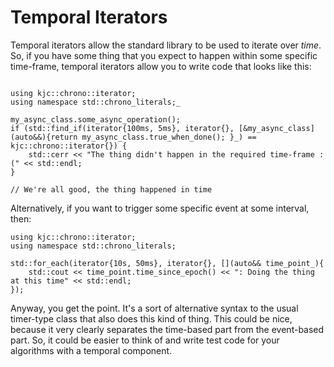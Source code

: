 # Temporal Iterators

Temporal iterators allow the standard library to be used to iterate over *time*.  So, if  you have some thing that you expect to happen within some specific time-frame, temporal iterators allow you to write code that looks like this:
```

using kjc::chrono::iterator;
using namespace std::chrono_literals;_

my_async_class.some_async_operation();
if (std::find_if(iterator{100ms, 5ms}, iterator{}, [&my_async_class](auto&&){return my_async_class.true_when_done(); }_) == kjc::chrono::iterator{}) {
    std::cerr << "The thing didn't happen in the required time-frame :(" << std::endl;    
}

// We're all good, the thing happened in time
```

Alternatively, if you want to trigger some specific event at some interval, then:
```
using kjc::chrono::iterator;
using namespace std::chrono_literals;

std::for_each(iterator{10s, 50ms}, iterator{}, [](auto&& time_point_){
    std::cout << time_point.time_since_epoch() << ": Doing the thing at this time" << std::endl;
});
```

Anyway, you get the point. It's a sort of alternative syntax to the usual timer-type class that also does this kind of thing.  This could be nice, because it very clearly separates the time-based part from the event-based part. So, it could be easier to think of and write test code for your algorithms with a temporal component.